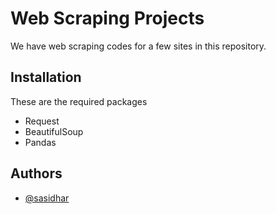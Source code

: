 # Web Scraping Projects

We have web scraping codes for a few sites in this repository.


## Installation

These are the required packages

* Request
* BeautifulSoup 
* Pandas 

    
## Authors

- [@sasidhar](https://github.com/sastrysasi4)

